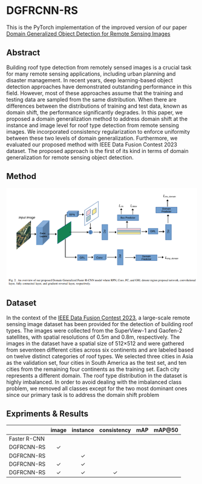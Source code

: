 # DGFRCNN-RS

This is the PyTorch implementation of the improved version of our paper [Domain Generalized Object Detection for Remote Sensing Images](https://ieeexplore.ieee.org/abstract/document/10223771)

## Abstract

Building roof type detection from remotely sensed images is a crucial task for many remote sensing applications, including urban planning and disaster management. In recent years, deep learning-based object detection approaches have demonstrated outstanding performance in this field. However, most of these approaches assume that the training and testing data are sampled from the same distribution. When there are differences between the distributions of training and test data, known as domain shift, the performance significantly degrades. In this paper, we proposed a domain generalization method to address domain shift at the instance and image level for roof type detection from remote sensing images. We incorporated consistency regularization to enforce uniformity between these two levels of domain generalization. Furthermore, we evaluated our proposed method with IEEE Data Fusion Contest 2023 dataset. The proposed approach is the first of its kind in terms of domain generalization for remote sensing object detection.

## Method

![GitHub Logo](/images/figure.png)

## Dataset

In the context of the [IEEE Data Fusion Contest 2023](https://ieee-dataport.org/competitions/2023-ieee-grss-data-fusion-contest-large-scale-fine-grained-building-classification), a
large-scale remote sensing image dataset has been provided for
the detection of building roof types. The images were collected
from the SuperView-1 and Gaofen-2 satellites, with spatial
resolutions of 0.5m and 0.8m, respectively. The images in the
dataset have a spatial size of 512×512 and were gathered from
seventeen different cities across six continents and are labeled
based on twelve distinct categories of roof types. We selected
three cities in Asia as the validation set, four cities in South
America as the test set, and ten cities from the remaining four
continents as the training set. Each city represents a different
domain. The roof type distribution in the dataset is highly
imbalanced. In order to avoid dealing with the imbalanced
class problem, we removed all classes except for the two most
dominant ones since our primary task is to address the domain
shift problem

## Expriments & Results

|               | image   | instance | consistency | mAP   | mAP@50   | 
|---------------|:-------:|:--------:|:-----------:|:-----:|:--------:|
| Faster R-CNN  |         |          |             |       |          |
| DGFRCNN-RS    |   ✓     |          |             |       |          | 
| DGFRCNN-RS    |         |     ✓    |             |       |          |
| DGFRCNN-RS    |   ✓     |     ✓    |             |       |          |
| DGFRCNN-RS    |   ✓     |     ✓    |       ✓     |       |          |
